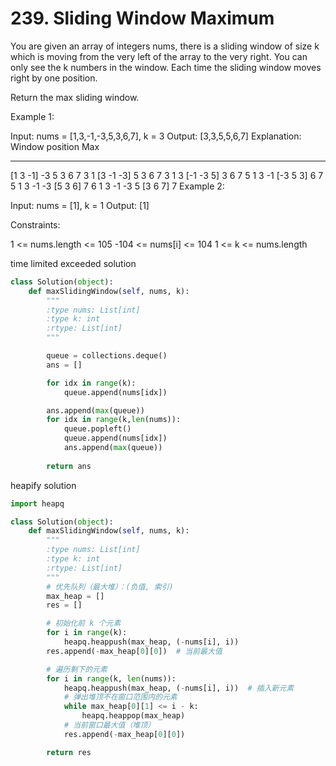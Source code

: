 # 239. Sliding Window Maximum

You are given an array of integers nums, there is a sliding window of size k which is moving from the very left of the array to the very right. You can only see the k numbers in the window. Each time the sliding window moves right by one position.

Return the max sliding window.

 

Example 1:

Input: nums = [1,3,-1,-3,5,3,6,7], k = 3
Output: [3,3,5,5,6,7]
Explanation: 
Window position                Max
---------------               -----
[1  3  -1] -3  5  3  6  7       3
 1 [3  -1  -3] 5  3  6  7       3
 1  3 [-1  -3  5] 3  6  7       5
 1  3  -1 [-3  5  3] 6  7       5
 1  3  -1  -3 [5  3  6] 7       6
 1  3  -1  -3  5 [3  6  7]      7
Example 2:

Input: nums = [1], k = 1
Output: [1]
 

Constraints:

1 <= nums.length <= 105
-104 <= nums[i] <= 104
1 <= k <= nums.length



time limited exceeded solution
```python
class Solution(object):
    def maxSlidingWindow(self, nums, k):
        """
        :type nums: List[int]
        :type k: int
        :rtype: List[int]
        """

        queue = collections.deque()
        ans = []

        for idx in range(k):
            queue.append(nums[idx])

        ans.append(max(queue)) 
        for idx in range(k,len(nums)):
            queue.popleft()  
            queue.append(nums[idx]) 
            ans.append(max(queue)) 
        
        return ans
```


heapify solution
```python
import heapq

class Solution(object):
    def maxSlidingWindow(self, nums, k):
        """
        :type nums: List[int]
        :type k: int
        :rtype: List[int]
        """
        # 优先队列（最大堆）：(负值, 索引)
        max_heap = []
        res = []

        # 初始化前 k 个元素
        for i in range(k):
            heapq.heappush(max_heap, (-nums[i], i))
        res.append(-max_heap[0][0])  # 当前最大值

        # 遍历剩下的元素
        for i in range(k, len(nums)):
            heapq.heappush(max_heap, (-nums[i], i))  # 插入新元素
            # 弹出堆顶不在窗口范围内的元素
            while max_heap[0][1] <= i - k:
                heapq.heappop(max_heap)
            # 当前窗口最大值（堆顶）
            res.append(-max_heap[0][0])

        return res

```